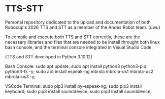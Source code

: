 # TTS-STT
Personal repository dedicated to the upload and documentation of both Robocup's 2026 TTS and STT as a member of the Andes Robot team. (uwu)

To compile and execute both TTS and STT correctly, these are the necessary libraries and files that are needed to be install throught both linux bash console, and the terminal console integrated in Visual Studio Code.

(TTS and STT developed in Python 3.10.12)

Bash Console:
  sudo apt update;
  sudo apt install python3 python3-pip python3-tk -y;
  sudo apt install espeak-ng mbrola mbrola-us1 mbrola-us2 mbrola-us3 -y;

VSCode Terminal:
  sudo pip3 install py-espeak-ng;
  sudo pip3 install keyboard;
  sudo pip3 install sounddevice;
  sudo pip3 install sounddevice;

